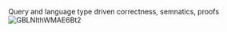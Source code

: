 
Query and language type driven correctness, semnatics, proofs
![GBLNIthWMAE6Bt2](https://github.com/user-attachments/assets/5103a959-cace-40ac-a524-9e6d906d219d)
